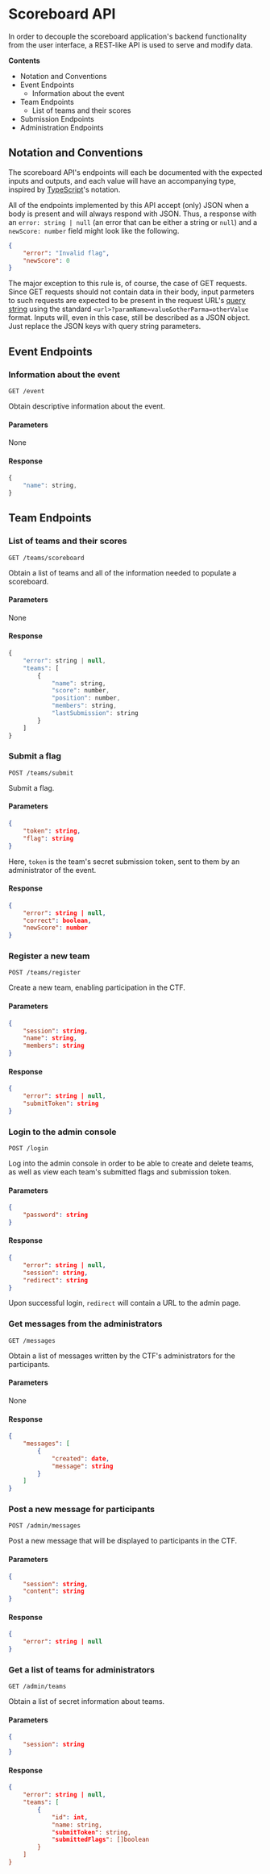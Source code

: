 # Scoreboard API

In order to decouple the scoreboard application's backend functionality from the user interface, a
REST-like API is used to serve and modify data.

**Contents**

* Notation and Conventions
* Event Endpoints
  * Information about the event
* Team Endpoints
  * List of teams and their scores
* Submission Endpoints
* Administration Endpoints


## Notation and Conventions

The scoreboard API's endpoints will each be documented with the expected inputs and outputs, and
each value will have an accompanying type, inspired by
[TypeScript](https://www.typescriptlang.org/docs/home.html#toc-handbook)'s notation.

All of the endpoints implemented by this API accept (only) JSON when a body is present and will always
respond with JSON. Thus, a response with an `error: string | null` (an error that can be either
a string or `null`) and a `newScore: number` field might look like the following.

```json
{
    "error": "Invalid flag",
    "newScore": 0
}
```

The major exception to this rule is, of course, the case of GET requests. Since GET requests should
not contain data in their body, input parmeters to such requests are expected to be present in the
request URL's [query string](https://en.wikipedia.org/wiki/Query_string) using the standard
`<url>?paramName=value&otherParma=otherValue` format. Inputs will, even in this case, still be
described as a JSON object. Just replace the JSON keys with query string parameters.

## Event Endpoints

### Information about the event

    GET /event

Obtain descriptive information about the event.

#### Parameters

None

#### Response

```js
{
    "name": string,
}
```

## Team Endpoints

### List of teams and their scores

    GET /teams/scoreboard

Obtain a list of teams and all of the information needed to populate a scoreboard.

#### Parameters

None

#### Response

```js
{
    "error": string | null,
    "teams": [
        {
            "name": string,
            "score": number,
            "position": number,
            "members": string,
            "lastSubmission": string
        }
    ]
}
```
### Submit a flag

    POST /teams/submit

Submit a flag.

#### Parameters

```json
{
    "token": string,
    "flag": string
}
```

Here, `token` is the team's secret submission token, sent to them by an administrator of the event.

#### Response

```json
{
    "error": string | null,
    "correct": boolean,
    "newScore": number
}
```

### Register a new team

    POST /teams/register

Create a new team, enabling participation in the CTF.

#### Parameters

```json
{
    "session": string,
    "name": string,
    "members": string
}
```

#### Response

```json
{
    "error": string | null,
    "submitToken": string
}
```

### Login to the admin console

    POST /login

Log into the admin console in order to be able to create and delete teams, as well as view each
team's submitted flags and submission token.

#### Parameters

```json
{
    "password": string
}
```
#### Response

```json
{
    "error": string | null,
    "session": string,
    "redirect": string
}
```

Upon successful login, `redirect` will contain a URL to the admin page.

### Get messages from the administrators

    GET /messages

Obtain a list of messages written by the CTF's administrators for the participants.

#### Parameters

None

#### Response

```json
{
    "messages": [
        {
            "created": date,
            "message": string
        }
    ]
}
```

### Post a new message for participants

    POST /admin/messages

Post a new message that will be displayed to participants in the CTF.

#### Parameters

```json
{
    "session": string,
    "content": string
}
```

#### Response

```json
{
    "error": string | null
}
```

### Get a list of teams for administrators

    GET /admin/teams

Obtain a list of secret information about teams.

#### Parameters

```json
{
    "session": string
}
```

#### Response

```json
{
    "error": string | null,
    "teams": [
        {
            "id": int,
            "name: string,
            "submitToken": string,
            "submittedFlags": []boolean
        }
    ]
}
```
